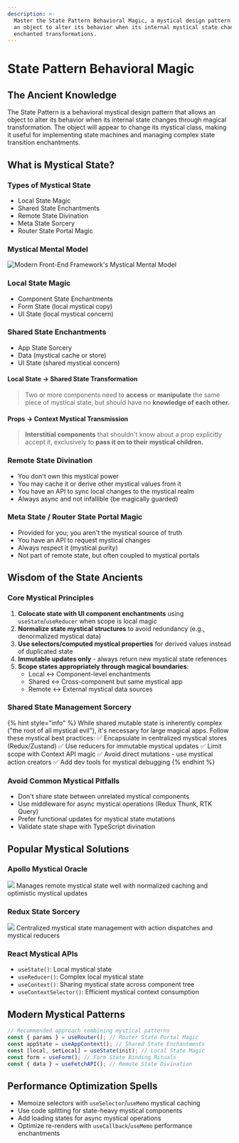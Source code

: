 ```yaml
---
description: >-
  Master the State Pattern Behavioral Magic, a mystical design pattern that allows
  an object to alter its behavior when its internal mystical state changes through
  enchanted transformations.
---
```


# State Pattern Behavioral Magic

## The Ancient Knowledge

The State Pattern is a behavioral mystical design pattern that allows an object to alter its behavior when its internal state changes through magical transformation. The object will appear to change its mystical class, making it useful for implementing state machines and managing complex state transition enchantments.

## What is Mystical State?

### Types of Mystical State

* Local State Magic
* Shared State Enchantments
* Remote State Divination
* Meta State Sorcery
* Router State Portal Magic

### Mystical Mental Model

![Modern Front-End Framework's Mystical Mental Model ](../.gitbook/assets/model.PNG)

### Local State Magic

* Component State Enchantments
* Form State (local mystical copy)
* UI State (local mystical concern)

### Shared State Enchantments

* App State Sorcery
* Data (mystical cache or store)
* UI State (shared mystical concern)

#### Local State → Shared State Transformation

> Two or more components need to **access** or **manipulate** the same piece of mystical state, but should have no **knowledge of each other.**

#### Props → Context Mystical Transmission

> **Interstitial components** that shouldn't know about a prop explicitly accept it, exclusively to **pass it on to their mystical children.**

### Remote State Divination

* You don't own this mystical power
* You may cache it or derive other mystical values from it
* You have an API to sync local changes to the mystical realm
* Always async and not infallible (be magically guarded)

### Meta State / Router State Portal Magic

* Provided for you; you aren't the mystical source of truth
* You have an API to request mystical changes
* Always respect it (mystical purity)
* Not part of remote state, but often coupled to mystical portals

## Wisdom of the State Ancients

### Core Mystical Principles
1. **Colocate state with UI component enchantments** using `useState`/`useReducer` when scope is local magic
2. **Normalize state mystical structures** to avoid redundancy (e.g., denormalized mystical data)
3. **Use selectors/computed mystical properties** for derived values instead of duplicated state
4. **Immutable updates only** - always return new mystical state references
5. **Scope states appropriately through magical boundaries**:
   - Local ↔️ Component-level enchantments
   - Shared ↔️ Cross-component but same mystical app
   - Remote ↔️ External mystical data sources

### Shared State Management Sorcery
{% hint style="info" %}
While shared mutable state is inherently complex ("the root of all mystical evil"), it's necessary for large magical apps. Follow these mystical best practices:
✅ Encapsulate in centralized mystical stores (Redux/Zustand)
✅ Use reducers for immutable mystical updates
✅ Limit scope with Context API magic
✅ Avoid direct mutations - use mystical action creators
✅ Add dev tools for mystical debugging
{% endhint %}

### Avoid Common Mystical Pitfalls
- Don't share state between unrelated mystical components
- Use middleware for async mystical operations (Redux Thunk, RTK Query)
- Prefer functional updates for mystical state mutations
- Validate state shape with TypeScript divination

## Popular Mystical Solutions

### Apollo Mystical Oracle
![](../.gitbook/assets/apollo_logo.png)
Manages remote mystical state well with normalized caching and optimistic mystical updates

### Redux State Sorcery
![](../.gitbook/assets/Redux.png)
Centralized mystical state management with action dispatches and mystical reducers

### React Mystical APIs
- `useState()`: Local mystical state
- `useReducer()`: Complex local mystical state
- `useContext()`: Sharing mystical state across component tree
- `useContextSelector()`: Efficient mystical context consumption

## Modern Mystical Patterns
```javascript
// Recommended approach combining mystical patterns
const { params } = useRouter(); // Router State Portal Magic
const appState = useAppContext(); // Shared State Enchantments
const [local, setLocal] = useState(init); // Local State Magic
const form = useForm(); // Form State Binding Rituals
const { data } = useFetchAPI(); // Remote State Divination
```

## Performance Optimization Spells
- Memoize selectors with `useSelector`/`useMemo` mystical caching
- Use code splitting for state-heavy mystical components
- Add loading states for async mystical operations
- Optimize re-renders with `useCallback`/`useMemo` performance enchantments
